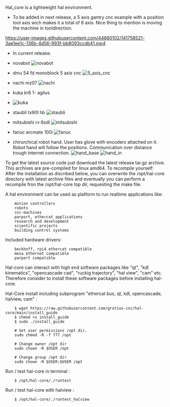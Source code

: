 Hal_core is a lightweight hal environment.

- To be added in next release, 
a 5 axis gantry cnc example with a position tool axis wich makes it a total of 6 axis.
Nice thing to mention is moving the machine in tooldirection. 

https://user-images.githubusercontent.com/44880102/141758521-3ae1ee1c-136b-4d56-993f-bb8093ccdb41.mp4

- In current release:

- novabot
![novabot](https://user-images.githubusercontent.com/44880102/141680735-aaa408bb-2462-430c-8513-e02252ae7fe7.jpg)
- dmu 54 fd monoblock 5 axis cnc
![5_axis_cnc](https://user-images.githubusercontent.com/44880102/141680728-e012b434-fdae-41c6-82e7-2b57b09c69e3.jpg)
- nachi mz07
![nachi](https://user-images.githubusercontent.com/44880102/141680733-f8fd7094-5430-4181-9b76-a427854e4f8f.jpg)
- kuka kr6 1- agilus
- ![kuka](https://user-images.githubusercontent.com/44880102/141680726-2ecc4cad-3c7b-43b9-bafd-078d19d8ea02.jpg)
- staubli tx90l hb
![staubli](https://user-images.githubusercontent.com/44880102/141680737-f5ba2ccb-8d7c-4e44-8ddb-1aabddfe3ee2.jpg)
- mitsubishi rv 6sdl
![mitsubishi](https://user-images.githubusercontent.com/44880102/141680731-5bf6d756-7e3f-4673-a7df-7430611fc17b.jpg)
- fanuc arcmate 100i
![fanuc](https://user-images.githubusercontent.com/44880102/141680721-7c114b41-52c8-4191-9415-7ed65770aa4c.jpg)

- chirurchical robot hand. User has glove with encoders attached on it. Robot hand will follow the positions. 
Communication over distance trough internet connection.
![hand_base](https://user-images.githubusercontent.com/44880102/141683552-40b59e36-7c57-4d64-93bc-0262d3ebaa5a.jpg)
![hand_in](https://user-images.githubusercontent.com/44880102/141683557-22b88eea-9c85-41fc-9771-2219fe513dad.jpg)


To get the latest source code just download the latest release tar.gz archive.
This archives are pre-compiled for linux amd64.
To recompile yourself:
After the installation as discribed below, you can overwrite the /opt/hal-core directory with latest archive files and eventually you
can perform a recompile fron the /opt/hal-core top dir, requesting the make file.

A hal environment can be used as platform to run realtime applications like:

		motion controllers 
		robots
		cnc-machines 
		parport, ethercat applications
		research and development 
		scientific projects
		building control systems
		
Included hardware drivers:	

		beckhoff, rpi4 ethercat compatible
		mesa ethernet compatible
		parport compatible
	   
Hal-core can interact with high end software packages like "qt", "kdl kinematics", "opencascade cad", "ruckig trajectory", "hal view", "cam" etc.
Therefore consider to install these software packages before installing hal-core. 

Hal-Core install including subprogram "ethercat bus, qt, kdl, opencascade, halview, cam" :

		$ wget https://raw.githubusercontent.com/grotius-cnc/hal-core/main/install_guide
		$ chmod +x install_guide
		$ sudo ./install_guide
		
		# Set user permissions /opt dir.
		sudo chmod -R -f 777 /opt

		# Change owner /opt dir
		sudo chown -R $USER /opt

		# Change group /opt dir
		sudo chown -R $USER:$USER /opt
	
Run / test hal-core in terminal :

		$ /opt/hal-core/./runtest

Run / test hal-core with halview :

		$ /opt/hal-core/./runtest_halview
		





